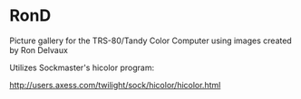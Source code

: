 # RonD
Picture gallery for the TRS-80/Tandy Color Computer using images created by Ron Delvaux

Utilizes Sockmaster's hicolor program:

http://users.axess.com/twilight/sock/hicolor/hicolor.html

